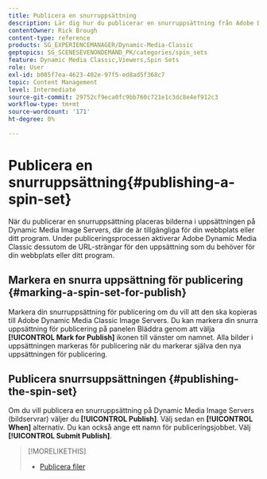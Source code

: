 ```yaml
---
title: Publicera en snurruppsättning
description: Lär dig hur du publicerar en snurruppsättning från Adobe Dynamic Media Classic.
contentOwner: Rick Brough
content-type: reference
products: SG_EXPERIENCEMANAGER/Dynamic-Media-Classic
geptopics: SG_SCENESEVENONDEMAND_PK/categories/spin_sets
feature: Dynamic Media Classic,Viewers,Spin Sets
role: User
exl-id: b085f7ea-4623-402e-97f5-ed8ad5f368c7
topic: Content Management
level: Intermediate
source-git-commit: 29752cf9eca0fc9bb760c721e1c3dc8e4ef912c3
workflow-type: tm+mt
source-wordcount: '171'
ht-degree: 0%

---
```


# Publicera en snurruppsättning{#publishing-a-spin-set}

När du publicerar en snurruppsättning placeras bilderna i uppsättningen på Dynamic Media Image Servers, där de är tillgängliga för din webbplats eller ditt program. Under publiceringsprocessen aktiverar Adobe Dynamic Media Classic dessutom de URL-strängar för den uppsättning som du behöver för din webbplats eller ditt program.

## Markera en snurra uppsättning för publicering {#marking-a-spin-set-for-publish}

Markera din snurruppsättning för publicering om du vill att den ska kopieras till Adobe Dynamic Media Classic Image Servers. Du kan markera din snurra uppsättning för publicering på panelen Bläddra genom att välja **[!UICONTROL Mark for Publish]** ikonen till vänster om namnet. Alla bilder i uppsättningen markeras för publicering när du markerar själva den nya uppsättningen för publicering.

## Publicera snurrsuppsättningen {#publishing-the-spin-set}

Om du vill publicera en snurruppsättning på Dynamic Media Image Servers (bildservrar) väljer du **[!UICONTROL Publish]**. Välj sedan en **[!UICONTROL When]** alternativ. Du kan också ange ett namn för publiceringsjobbet. Välj **[!UICONTROL Submit Publish]**.

>[!MORELIKETHIS]
>
>* [Publicera filer](publishing-files.md#publishing_files)
